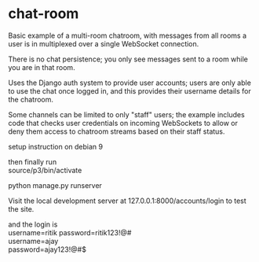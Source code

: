 # chat-room

Basic example of a multi-room chatroom, with messages from all rooms a user is in multiplexed over a single WebSocket connection.

There is no chat persistence; you only see messages sent to a room while you are in that room.

Uses the Django auth system to provide user accounts; users are only able to use the chat once logged in, and this provides their username details for the chatroom.

Some channels can be limited to only "staff" users; the example includes code that checks user credentials on incoming WebSockets to allow or deny them access to chatroom streams based on their staff status.

setup instruction on debian 9 

  then finally run   
source/p3/bin/activate

python manage.py runserver  

Visit the local development server at 127.0.0.1:8000/accounts/login to test the site.


and the login is   
username=ritik
password=ritik123!@#  
username=ajay  
password=ajay123!@#$  

